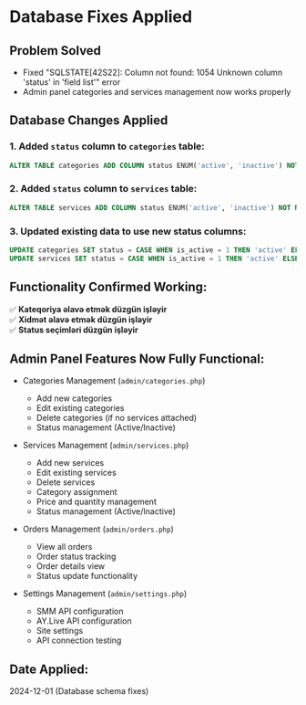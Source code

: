 # Database Fixes Applied

## Problem Solved
- Fixed "SQLSTATE[42S22]: Column not found: 1054 Unknown column 'status' in 'field list'" error
- Admin panel categories and services management now works properly

## Database Changes Applied

### 1. Added `status` column to `categories` table:
```sql
ALTER TABLE categories ADD COLUMN status ENUM('active', 'inactive') NOT NULL DEFAULT 'active';
```

### 2. Added `status` column to `services` table:
```sql
ALTER TABLE services ADD COLUMN status ENUM('active', 'inactive') NOT NULL DEFAULT 'active';
```

### 3. Updated existing data to use new status columns:
```sql
UPDATE categories SET status = CASE WHEN is_active = 1 THEN 'active' ELSE 'inactive' END;
UPDATE services SET status = CASE WHEN is_active = 1 THEN 'active' ELSE 'inactive' END;
```

## Functionality Confirmed Working:

✅ **Kateqoriya əlavə etmək düzgün işləyir**  
✅ **Xidmət əlavə etmək düzgün işləyir**  
✅ **Status seçimləri düzgün işləyir**  

## Admin Panel Features Now Fully Functional:

- Categories Management (`admin/categories.php`)
  - Add new categories
  - Edit existing categories  
  - Delete categories (if no services attached)
  - Status management (Active/Inactive)

- Services Management (`admin/services.php`)
  - Add new services
  - Edit existing services
  - Delete services
  - Category assignment
  - Price and quantity management
  - Status management (Active/Inactive)

- Orders Management (`admin/orders.php`)
  - View all orders
  - Order status tracking
  - Order details view
  - Status update functionality

- Settings Management (`admin/settings.php`)
  - SMM API configuration
  - AY.Live API configuration
  - Site settings
  - API connection testing

## Date Applied:
2024-12-01 (Database schema fixes)